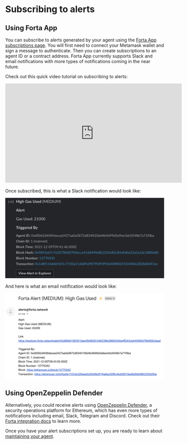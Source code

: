# Subscribing to alerts

## Using Forta App

You can subscribe to alerts generated by your agent using the [Forta App subscriptions page](https://app.forta.network/notifications). You will first need to connect your Metamask wallet and sign a message to authenticate. Then you can create subscriptions to an agent ID or a contract address. Forta App currently supports Slack and email notifications with more types of notifications coming in the near future.

Check out this quick video tutorial on subscribing to alerts:

<iframe width="560" height="315" src="https://www.youtube.com/embed/iJQREcKAORU" title="YouTube video player" frameborder="0" allow="accelerometer; autoplay; clipboard-write; encrypted-media; gyroscope; picture-in-picture" allowfullscreen></iframe>

Once subscribed, this is what a Slack notification would look like:

![Forta Slack Notification](slacknotification.png)

And here is what an email notification would look like:

![Forta Email Notification](emailnotification.png)

## Using OpenZeppelin Defender

Alternatively, you could receive alerts using [OpenZeppelin Defender](https://docs.openzeppelin.com/defender/), a security operations platform for Ethereum, which has even more types of notifications including email, Slack, Telegram and Discord. Check out their [Forta integration docs](https://docs.openzeppelin.com/defender/sentinel) to learn more.

Once you have your alert subscriptions set up, you are ready to learn about [maintaining your agent](maintaining.md).